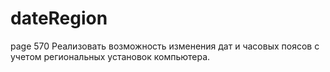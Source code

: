 # dateRegion
page 570
Реализовать возможность изменения дат и часовых поясов с учетом региональных установок компьютера.

